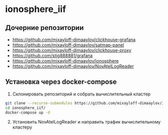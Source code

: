 # ionosphere_iif

## Дочерние репозитории

- https://github.com/mixayloff-dimaaylov/clickhouse-grafana
- https://github.com/mixayloff-dimaaylov/satmap-panel
- https://github.com/mixayloff-dimaaylov/clickhouse-proxy
- https://github.com/stig888881/grafana
- https://github.com/mixayloff-dimaaylov/ionosphere
- https://github.com/mixayloff-dimaaylov/NovAtelLogReader

## Установка через docker-compose

1. Склонировать репозиторий и собрать вычислительный кластер

```sh
git clone --recurse-submodules https://github.com/mixayloff-dimaaylov/ionosphere_iif.git
cd ionosphere_iif/
docker-compose up -d
```

2. Установить NovAtelLogReader и направить трафик вычислительному кластеру
